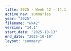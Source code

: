 ```yaml
---
title: 2025 - Week 42 - 14.1
active_nav: summaries
year: "2025"
filename: "wk42"
version: "14.1"
start_date: "2025-10-13"
end_date: "2025-10-19"
layout: "summary"
---
```

